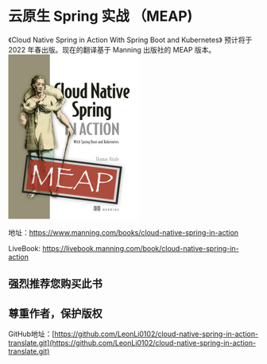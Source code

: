 # 云原生 Spring 实战 （MEAP)

《Cloud Native Spring in Action With Spring Boot and Kubernetes》 预计将于 2022 年春出版。现在的翻译基于 Manning 出版社的 MEAP 版本。
![](cn-translate/assets/00-Vitale-CNS-MEAP-HI.png)

地址：https://www.manning.com/books/cloud-native-spring-in-action

LiveBook: https://livebook.manning.com/book/cloud-native-spring-in-action

## 强烈推荐您购买此书
## 尊重作者，保护版权


GitHub地址：[https://github.com/LeonLi0102/cloud-native-spring-in-action-translate.git](https://github.com/LeonLi0102/cloud-native-spring-in-action-translate.git)